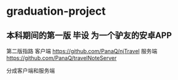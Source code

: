 # graduation-project

## 本科期间的第一版 毕设   为一个驴友的安卓APP

第二版指路 
客户端   https://github.com/PanaQ/njTravel
服务端   https://github.com/PanaQ/travelNoteServer
      


分成客户端和服务端

